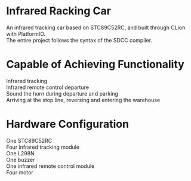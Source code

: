 # Infrared Racking Car
An infrared tracking car based on STC89C52RC, and built through CLion with PlatformIO.  
The entire project follows the syntax of the SDCC compiler.

# Capable of Achieving Functionality
Infrared tracking  
Infrared remote control departure  
Sound the horn during departure and parking  
Arriving at the stop line, reversing and entering the warehouse

# Hardware Configuration
One STC89C52RC  
Four infrared tracking module  
One L298N  
One buzzer  
One infrared remote control module  
Four motor
